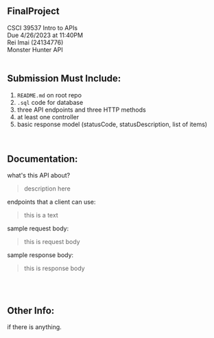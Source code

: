 ## FinalProject
CSCI 39537 Intro to APIs
<br />
Due 4/26/2023 at 11:40PM
<br />
Rei Imai (24134776)
<br />
Monster Hunter API
<br />
<br />

## Submission Must Include:
1. `README.md` on root repo
2. `.sql` code for database
3. three API endpoints and three HTTP methods
4. at least one controller
5. basic response model (statusCode, statusDescription, list of items)

<br />

## Documentation:
what's this API about?
> description here

endpoints that a client can use:
> this is a text

sample request body:
> this is request body

sample response body:
> this is response body

<br />
<br />

## Other Info:
if there is anything.
